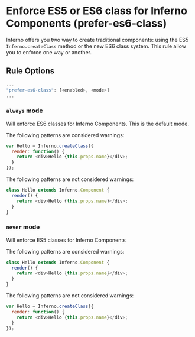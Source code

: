 # Enforce ES5 or ES6 class for Inferno Components (prefer-es6-class)

Inferno offers you two way to create traditional components: using the ES5 `Inferno.createClass` method or the new ES6 class system. This rule allow you to enforce one way or another.

## Rule Options

```js
...
"prefer-es6-class": [<enabled>, <mode>]
...
```

### `always` mode

Will enforce ES6 classes for Inferno Components. This is the default mode.

The following patterns are considered warnings:

```js
var Hello = Inferno.createClass({
  render: function() {
    return <div>Hello {this.props.name}</div>;
  }
});
```

The following patterns are not considered warnings:

```js
class Hello extends Inferno.Component {
  render() {
    return <div>Hello {this.props.name}</div>;
  }
}
```

### `never` mode

Will enforce ES5 classes for Inferno Components

The following patterns are considered warnings:

```js
class Hello extends Inferno.Component {
  render() {
    return <div>Hello {this.props.name}</div>;
  }
}
```

The following patterns are not considered warnings:

```js
var Hello = Inferno.createClass({
  render: function() {
    return <div>Hello {this.props.name}</div>;
  }
});
```
